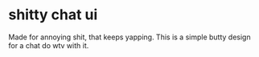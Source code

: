 # shitty chat ui
Made for annoying shit, that keeps yapping. This is a simple butty design for a chat do wtv with it. 

